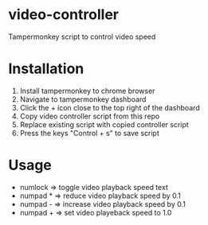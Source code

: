 # video-controller
Tampermonkey script to control video speed

# Installation
1) Install tampermonkey to chrome browser
2) Navigate to tampermonkey dashboard
3) Click the + icon close to the top right of the dashboard
4) Copy video controller script from this repo
5) Replace existing script with copied controller script
6) Press the keys "Control + s" to save script 

# Usage
- numlock => toggle video playback speed text
- numpad * => reduce video playback speed by 0.1
- numpad - => increase video playback speed by 0.1
- numpad + => set video playeback speed to 1.0
